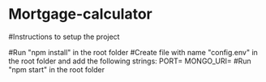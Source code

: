# Mortgage-calculator
#Instructions to setup the project

#Run "npm install" in the root folder
#Create file with name "config.env" in the root folder and add the following strings:
PORT=<your port>
MONGO_URI=<your mongo uri link>
#Run "npm start" in the root folder

